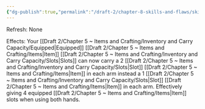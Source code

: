 ```yaml
---
{"dg-publish":true,"permalink":"/draft-2/chapter-8-skills-and-flaws/skill-list/might/rank-5/strong-arms/"}
---
```


Refresh: None

Effects:
Your [[Draft 2/Chapter 5 ~ Items and Crafting/Inventory and Carry Capacity/Equipped\|Equipped]] [[Draft 2/Chapter 5 ~ Items and Crafting/Items\|Item]] [[Draft 2/Chapter 5 ~ Items and Crafting/Inventory and Carry Capacity/Slots\|Slots]] can now carry a 2 [[Draft 2/Chapter 5 ~ Items and Crafting/Inventory and Carry Capacity/Slots\|Slot]] [[Draft 2/Chapter 5 ~ Items and Crafting/Items\|Item]] in each arm instead a 1 [[Draft 2/Chapter 5 ~ Items and Crafting/Inventory and Carry Capacity/Slots\|Slot]] [[Draft 2/Chapter 5 ~ Items and Crafting/Items\|Item]] in each arm. Effectively giving 4 equipped [[Draft 2/Chapter 5 ~ Items and Crafting/Items\|Item]] slots when using both hands.


